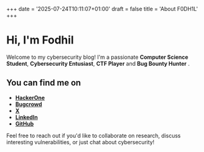 +++
date = '2025-07-24T10:11:07+01:00'
draft = false
title = 'About F0DH1L'
+++

# Hi, I'm Fodhil

Welcome to my cybersecurity blog! I'm a passionate **Computer Science Student**, **Cybersecurity Entusiast**, **CTF Player** and **Bug Bounty Hunter** .

## You can find me on

- [**HackerOne**](https://hackerone.com/0xf0dh1l)
- [**Bugcrowd**](https://bugcrowd.com/h/F0DH1L)
- [**X**](https://x.com/Benhibafodhil)
- [**LinkedIn**](https://linkedin.com/in/fodhil-benhiba)
- [**GitHub**](https://github.com/fodhil-ben)

Feel free to reach out if you'd like to collaborate on research, discuss interesting vulnerabilities, or just chat about cybersecurity!

